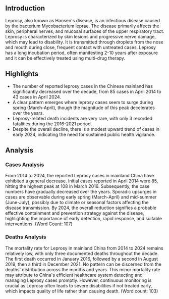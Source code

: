 ## Introduction

Leprosy, also known as Hansen's disease, is an infectious disease caused by the bacterium Mycobacterium leprae. The disease primarily affects the skin, peripheral nerves, and mucosal surfaces of the upper respiratory tract. Leprosy is characterized by skin lesions and progressive nerve damage, which may lead to disability. It is transmitted through droplets from the nose and mouth during close, frequent contact with untreated cases. Leprosy has a long incubation period, often manifesting 2-10 years after exposure and it can be effectively treated using multi-drug therapy.

## Highlights

- The number of reported leprosy cases in the Chinese mainland has significantly decreased over the decade, from 85 cases in April 2014 to 43 cases in April 2024.<br/>
- A clear pattern emerges where leprosy cases seem to surge during spring (March-April), though the magnitude of this peak decelerates over the years.<br/>
- Leprosy-related death incidents are very rare, with only 3 recorded fatalities during the 2016-2021 period.<br/>
- Despite the overall decline, there is a modest upward trend of cases in early 2024, indicating the need for sustained public health vigilance.

## Analysis

### Cases Analysis
From 2014 to 2024, the reported Leprosy cases in mainland China have exhibited a general decrease. Initial cases reported in April 2014 were 85, hitting the highest peak at 108 in March 2016. Subsequently, the case numbers have gradually decreased over the years. Sporadic upsurges in cases are observable during early spring (March-April) and mid-summer (June-July), possibly due to climate or seasonal factors affecting the disease transmission. By 2024, the overall reduction signifies a probable effective containment and prevention strategy against the disease, highlighting the importance of early detection, rapid response, and suitable interventions.
(Word Count: 107)

### Deaths Analysis
The mortality rate for Leprosy in mainland China from 2014 to 2024 remains relatively low, with only three documented deaths throughout the decade. The first death occurred in January 2016, followed by a second in August 2019, then a third in December 2021. No pattern can be discerned from the deaths’ distribution across the months and years. This minor mortality rate may attribute to China's efficient healthcare system detecting and managing Leprosy cases promptly. However, continuous monitoring is crucial as Leprosy often leads to severe disabilities if not treated early, which impacts quality of life rather than causing death.
(Word count: 103)

